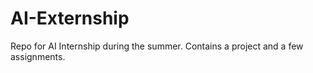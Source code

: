 # AI-Externship
Repo for AI Internship during the summer. Contains a project and a few assignments.
